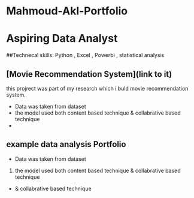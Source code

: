 # Mahmoud-Akl-Portfolio
# Aspiring Data Analyst 
##Technecal skills: Python , Excel , Powerbi , statistical analysis

## [Movie Recommendation System](link to it)
this projrect was part of my research which i buld movie recommendation system.
- Data was taken from dataset 
- the model used both content based technique & collabrative based technique 
- 











## example data analysis Portfolio 
- Data was taken from dataset 
1. the model used both content based technique & collabrative based technique 
* & collabrative based technique 
